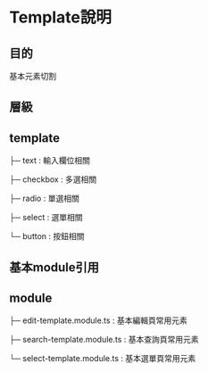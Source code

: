# Template說明
## 目的
基本元素切割

## 層級

template
-
├─ text : 輸入欄位相關

├─ checkbox  : 多選相關

├─ radio   : 單選相關

├─ select   : 選單相關

└─ button   : 按鈕相關


## 基本module引用

module
-
├─ edit-template.module.ts : 基本編輯頁常用元素

├─ search-template.module.ts : 基本查詢頁常用元素

└─ select-template.module.ts : 基本選單頁常用元素





